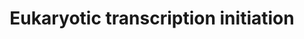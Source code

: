 ---
annotations:
- id: PW:0001570
  parent: regulatory pathway
  type: Pathway Ontology
  value: RNA polymerase I transcription initiation pathway
- id: PW:0001274
  parent: regulatory pathway
  type: Pathway Ontology
  value: RNA polymerase II transcription initiation pathway
- id: PW:0001575
  parent: regulatory pathway
  type: Pathway Ontology
  value: RNA polymerase III transcription initiation pathway
authors:
- MaintBot
- Thomas
- Christine Chichester
- Mkutmon
- Eweitz
- Khanspers
citedin:
- link: PMC9402512
  title: The Identification of Blood Biomarkers of Chronic Neuropathic Pain by Comparative
    Transcriptomics (2021)
communities: []
description: 'In eukaryotes, RNA polymerase, and therefore the initiation of transcription,
  requires the presence of a core promoter sequence in the DNA. RNA polymerase is
  able to bind to core promoters in the presence of various specific transcription
  factors. The most common type of core promoter in eukaryotes is a short DNA sequence
  known as a TATA box. The TATA box, as a core promoter, is the binding site for a
  transcription factor known as TATA binding protein (TBP), which is itself a subunit
  of another transcription factor, called Transcription Factor II D (TFIID). After
  TFIID binds to the TATA box via the TBP, five more transcription factors and RNA
  polymerase combine around the TATA box in a series of stages to form a preinitiation
  complex. One transcription factor, DNA helicase, has helicase activity and so is
  involved in the separating of opposing strands of double-stranded DNA to provide
  access to a single-stranded DNA template. However, only a low, or basal, rate of
  transcription is driven by the preinitiation complex alone. Other proteins known
  as activators and repressors, along with any associated coactivators or corepressors,
  are responsible for modulating transcription rate.  Source: [Wikipedia](https://en.wikipedia.org/wiki/Transcription_(biology))'
last-edited: 2025-02-27
ndex: null
organisms:
- Bos taurus
redirect_from:
- /index.php/Pathway:WP1066
- /instance/WP1066
- /instance/WP1066_r136951
revision: r136951
schema-jsonld:
- '@context': https://schema.org/
  '@id': https://wikipathways.github.io/pathways/WP1066.html
  '@type': Dataset
  creator:
    '@type': Organization
    name: WikiPathways
  description: 'In eukaryotes, RNA polymerase, and therefore the initiation of transcription,
    requires the presence of a core promoter sequence in the DNA. RNA polymerase is
    able to bind to core promoters in the presence of various specific transcription
    factors. The most common type of core promoter in eukaryotes is a short DNA sequence
    known as a TATA box. The TATA box, as a core promoter, is the binding site for
    a transcription factor known as TATA binding protein (TBP), which is itself a
    subunit of another transcription factor, called Transcription Factor II D (TFIID).
    After TFIID binds to the TATA box via the TBP, five more transcription factors
    and RNA polymerase combine around the TATA box in a series of stages to form a
    preinitiation complex. One transcription factor, DNA helicase, has helicase activity
    and so is involved in the separating of opposing strands of double-stranded DNA
    to provide access to a single-stranded DNA template. However, only a low, or basal,
    rate of transcription is driven by the preinitiation complex alone. Other proteins
    known as activators and repressors, along with any associated coactivators or
    corepressors, are responsible for modulating transcription rate.  Source: [Wikipedia](https://en.wikipedia.org/wiki/Transcription_(biology))'
  keywords:
  - AK6
  - CCNH
  - CDK7
  - ERCC2
  - ERCC3
  - GTF2A2
  - GTF2B
  - GTF2E1
  - GTF2E2
  - GTF2F2
  - GTF2H1
  - GTF2H2
  - GTF2H3
  - GTF2H4
  - ILK
  - MNAT1
  - POLR1A
  - POLR1B
  - POLR1D
  - POLR1E
  - POLR2A
  - POLR2B
  - POLR2C
  - POLR2E
  - POLR2F
  - POLR2G
  - POLR2H
  - POLR2I
  - POLR2K
  - POLR3B
  - POLR3D
  - POLR3E
  - POLR3H
  - POLR3K
  - TAF12
  - TAF13
  - TAF5
  - TAF6
  - TAF7
  - TBP
  license: CC0
  name: Eukaryotic transcription initiation
seo: CreativeWork
title: Eukaryotic transcription initiation
wpid: WP1066
---